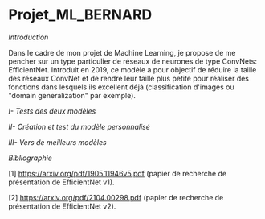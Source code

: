 # Projet_ML_BERNARD

*Introduction*

Dans le cadre de mon projet de Machine Learning, je propose de me pencher sur
un type particulier de réseaux de neurones de type ConvNets: EfficientNet.
Introduit en 2019, ce modèle a pour objectif de réduire la taille des réseaux ConvNet 
et de rendre leur taille plus petite pour réaliser des fonctions dans lesquels ils 
excellent déjà (classification d'images ou "domain generalization" par exemple).


*I- Tests des deux modèles*




*II- Création et test du modèle personnalisé*



*III- Vers de meilleurs modèles*



*Bibliographie*

[1] https://arxiv.org/pdf/1905.11946v5.pdf (papier de recherche de présentation de EfficientNet v1).

[2] https://arxiv.org/pdf/2104.00298.pdf (papier de recherche de présentation de EfficientNet v2).
